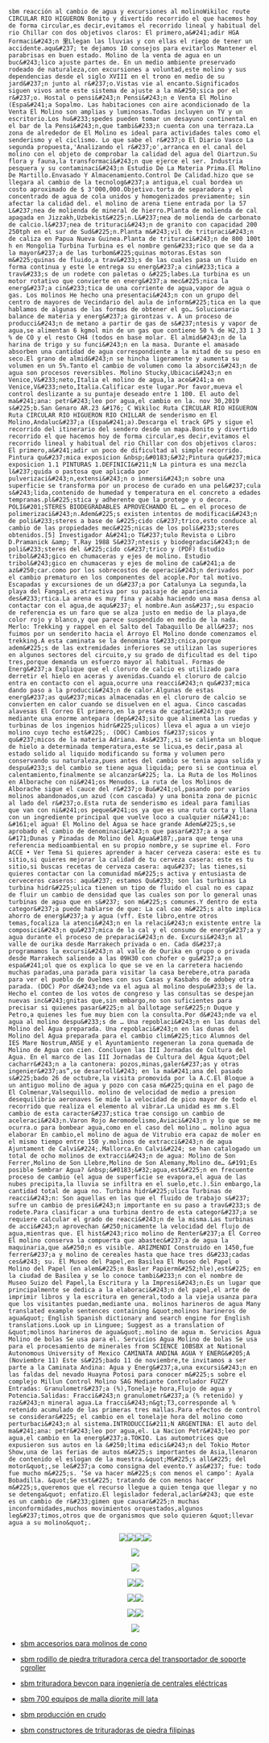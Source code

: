 
```
sbm reacción al cambio de agua y excursiones al molinoWikiloc route CIRCULAR RIO HIGUERON Bonito y divertido recorrido el que hacemos hoy de forma circular,es decir,evitamos el recorrido lineal y habitual del rio Chillar con dos objetivos claros: El primero,a&#241;adir HGA Formaci&#243;n 里Llegan las lluvias y con ellas el riego de tener un accidente.aqu&#237; te dejamos 10 consejos para evitarlos Mantener el parabrisas en buen estado. Molino de la venta de agua en un buc&#243;lico ajuste partes de. En un medio ambiente preservado rodeado de naturaleza,con excursiones a voluntad,este molino y sus dependencias desde el siglo XVIII en el trono en medio de su jard&#237;n junto al r&#237;o.Vistas vie al encanto.Significados siguen vivos ante este sistema de ajuste a la m&#250;sica por el r&#237;o. Hostal o pensi&#243;n Pensi&#243;n e Venta El Molino (Espa&#241;a Sopalmo. Las habitaciones con aire acondicionado de la Venta El Molino son amplias y luminosas.Todas incluyen un TV y un escritorio.Los hu&#233;spedes pueden tomar un desayuno continental en el bar de la Pensi&#243;n,que tambi&#233;n cuenta con una terraza.La zona de alrededor de El Molino es ideal para actividades tales como el senderismo y el ciclismo. Lo que sabe el r&#237;o El Diario Vasco La segunda propuesta,'Analizando el r&#237;o',arranca en el canal del molino con el objeto de comprobar la calidad del agua del Oiartzun.Su flora y fauna,la transformaci&#243;n que ejerce el ser. Industria pesquera y su contaminaci&#243;n Estudio De La Materia Prima.El Molino De Martillo.Envasado Y Almacenamiento.Control De Calidad.hizo que se llegara al cambio de la tecnolog&#237;a antigua,el cual bordea un costo aproximado de $ 3'000,000.Objetivo.torta de separadora y el concentrado de agua de cola unidos y homogenizados previamente; sin afectar la calidad del. el molino de arena tiene entrada por la 57 L&#237;nea de molienda de mineral de hierro.Planta de molienda de cal apagada en Jizzakh,Uzbekist&#225;n.L&#237;nea de molienda de carbonato de calcio.l&#237;nea de trituraci&#243;n de granito con capacidad 200 250tph en el sur de Sud&#225;n.Planta m&#243;vil de trituraci&#243;n de caliza en Papua Nueva Guinea.Planta de trituraci&#243;n de 800 100t h en Mongolia Turbina Turbina es el nombre gen&#233;rico que se da a la mayor&#237;a de las turbom&#225;quinas motoras.Estas son m&#225;quinas de fluido,a trav&#233;s de las cuales pasa un fluido en forma continua y este le entrega su energ&#237;a cin&#233;tica a trav&#233;s de un rodete con paletas o &#225;labes.La turbina es un motor rotativo que convierte en energ&#237;a mec&#225;nica la energ&#237;a cin&#233;tica de una corriente de agua,vapor de agua o gas. Los molinos He hecho una presentaci&#243;n con un grupo del centro de mayores de Vecindario del aula de inform&#225;tica en la que hablamos de algunas de las formas de obtener el go… Solucionario balance de materia y energ&#237;a girontzas v. A un proceso de producci&#243;n de metano a partir de gas de s&#237;ntesis y vapor de agua,se alimentan 6 kgmol min de un gas que contiene 50 % de H2,33 1 3 % de CO y el resto CH4 (todos en base molar. El almid&#243;n de la harina de trigo y su funci&#243;n en la masa. Durante el amasado absorben una cantidad de agua correspondiente a la mitad de su peso en seco.El grano de almid&#243;n se hincha ligeramente y aumenta su volumen en un 5%.Tanto el cambio de volumen como la absorci&#243;n de agua son procesos reversibles. Molino Stucky,Ubicaci&#243;n en Venice,V&#233;neto,Italia el molino de agua,la ace&#241;a en Venice,V&#233;neto,Italia.Calificar este lugar.Por favor,mueva el control deslizante a su puntaje deseado entre 1 100. El auto del ma&#241;ana: petr&#243;leo por agua,el cambio en la. nov 30,2019 s&#225;b.San Genaro AR.23 &#176; C Wikiloc Ruta CIRCULAR RIO HIGUERON Ruta CIRCULAR RIO HIGUERON RIO CHILLAR de senderismo en El Molino,Andaluc&#237;a (Espa&#241;a).Descarga el track GPS y sigue el recorrido del itinerario del sendero desde un mapa.Bonito y divertido recorrido el que hacemos hoy de forma circular,es decir,evitamos el recorrido lineal y habitual del rio Chillar con dos objetivos claros: El primero,a&#241;adir un poco de dificultad al simple recorrido. Pintura qu&#237;mica exposicion &nbsp;&#0183;&#32;Pintura qu&#237;mica exposicion 1.1 PINTURAS 1.DEFINICI&#211;N La pintura es una mezcla l&#237;quida o pastosa que aplicada por pulverizaci&#243;n,extensi&#243;n o inmersi&#243;n sobre una superficie se transforma por un proceso de curado en una pel&#237;cula s&#243;lida,contenido de humedad y temperatura en el concreto a edades tempranas.pl&#225;stica y adherente que la protege y o decora. POLI&#201;STERES BIODEGRADABLES APROVECHANDO EL … en el proceso de polimerizaci&#243;n.Adem&#225;s existen intentos de modificaci&#243;n de poli&#233;steres a base de &#225;cido c&#237;trico,esto conduce al cambio de las propiedades mec&#225;nicas de los poli&#233;steres obtenidos.[5] Investigador A&#241;o T&#237;tulo Revista o Libro D.Pramanick &amp; T.Ray 1988 S&#237;ntesis y biodegradaci&#243;n de poli&#233;steres del &#225;cido c&#237;trico y (PDF) Estudio tribol&#243;gico en chumaceras y ejes de molino. Estudio tribol&#243;gico en chumaceras y ejes de molino de ca&#241;a de az&#250;car.como por los sobrecostos de operaci&#243;n derivados por el cambio prematuro en los componentes del acople.Por tal motivo. Escapadas y excursiones de un d&#237;a por Catalunya La segunda,la playa del Fangal,es atractiva por su paisaje de apariencia des&#233;rtica.La arena es muy fina y acaba haciendo una masa densa al contactar con el agua,de aqu&#237; el nombre.Aun as&#237;,su espacio de referencia es un faro que se alza justo en medio de la playa,de color rojo y blanco,y que parece suspendido en medio de la nada. Merlo: Trekking y rappel en el Salto del Tabaquillo De all&#237; nos fuimos por un senderito hacia el Arroyo El Molino donde comenzamos el trekking.A esta caminata se la denomina t&#233;cnica,porque adem&#225;s de las extremidades inferiores se utilizan las superiores en algunos sectores del circuito,y su grado de dificultad es del tipo tres,porque demanda un esfuerzo mayor al habitual. Formas de Energ&#237;a Explique que el cloruro de calcio es utilizado para derretir el hielo en aceras y avenidas.Cuando el cloruro de calcio entra en contacto con el agua,ocurre una reacci&#243;n qu&#237;mica dando paso a la producci&#243;n de calor.Algunas de estas energ&#237;as qu&#237;micas almacenadas en el cloruro de calcio se convierten en calor cuando se disuelven en el agua. Cinco cascadas alavesas El Correo El primero,en la presa de captaci&#243;n que mediante una enorme antepara (dep&#243;sito que alimenta las ruedas y turbinas de los ingenios hidr&#225;ulicos) lleva el agua a un viejo molino cuyo techo est&#225;. (DOC) Cambios f&#237;sicos y qu&#237;micos de la materia Adriana. As&#237;,si se calienta un bloque de hielo a determinada temperatura,este se licua,es decir,pasa al estado solido al liquido modificando su forma y volumen pero conservando su naturaleza,pues antes del cambio se tenia agua solida y despu&#233;s del cambio se tiene agua liquida; pero si se continua el calentamiento,finalmente se alcanzar&#225; la. La Ruta de los Molinos en Alborache con ni&#241;os Menudos. La ruta de los Molinos de Alborache sigue el cauce del r&#237;o Bu&#241;ol,pasando por varios molinos abandonados,un azud (con cascada) y una bonita zona de picnic al lado del r&#237;o.Esta ruta de senderismo es ideal para familias que van con ni&#241;os peque&#241;os ya que es una ruta corta y llana con un ingrediente principal que vuelve loco a cualquier ni&#241;o: &#161;el agua! El Molino del Agua se hace grande Adem&#225;s,se aprobado el cambio de denominaci&#243;n que pasar&#237;a a ser &#171;Dunas y Pinadas de Molino del Agua&#187;,para que tenga una referencia medioambiental en su propio nombre,y se suprime el. Foro ACCE • Ver Tema Si quieres aprender a hacer cerveza casera: este es tu sitio,si quieres mejorar la calidad de tu cerveza casera: este es tu sitio,si buscas recetas de cerveza casera: aqu&#237; las tienes,si quieres contactar con la comunidad m&#225;s activa y entusiasta de cerveceros caseros: aqu&#237; estamos Qu&#233; son las turbinas La turbina hidr&#225;ulica tienen un tipo de fluido el cual no es capaz de fluir un cambio de densidad que las cuales son por lo general unas turbinas de agua que en s&#237; son m&#225;s comunes.Y dentro de esta categor&#237;a puede hablarse de que: La cal cao m&#225;s alto implica ahorro de energ&#237;a y agua (vff. Este libro,entre otros temas,focaliza la atenci&#243;n en la relaci&#243;n existente entre la composici&#243;n qu&#237;mica de la cal y el consumo de energ&#237;a y agua durante el proceso de preparaci&#243;n de. Excursi&#243;n al valle de ourika desde Marrakech privada o en. Cada d&#237;a programamos la excursi&#243;n al valle de Ourika en grupo o privada desde Marrakech saliendo a las 09H30 con chofer o gu&#237;a en espa&#241;ol que os explica lo que se ve en la carretera haciendo muchas paradas,una parada para visitar la casa berebere,otra parada para ver el pueblo de Ouelmes con sus Casas y Kasbahs de adobey otra parada. (DOC) Por d&#243;nde va el agua al molino despu&#233;s de la. Hecho el conteo de los votos de congreso y las consultas se despejan nuevas inc&#243;gnitas que,sin embargo,no son suficientes para precisar si quienes pasar&#225;n al ballotage ser&#225;n Duque y Petro,a quienes les fue muy bien con la consulta.Por d&#243;nde va el agua al molino despu&#233;s de … Una repoblaci&#243;n en las dunas del Molino del Agua preparada. Una repoblaci&#243;n en las dunas del Molino del Agua preparada para el cambio clim&#225;tico Alumnos del IES Mare Nostrum,ANSE y el Ayuntamiento regeneran la zona quemada de Molino de Agua con cien. Concluyen las III Jornadas de Cultura del Agua. En el marco de las III Jornadas de Cultura del Agua &quot;Del cacharr&#243;n a la cantonera: pozos,minas,galer&#237;as y otras ingenier&#237;as”,se desarroll&#243; en la ma&#241;ana del pasado s&#225;bado 26 de octubre,la visita promovida por la A.C.El Bloque a un antiguo molino de agua y pozo con casa m&#225;quina en el pago de El Colmenar,Valsequillo. molino de velocidad de medio a presion desequilibrio aeronaves Se mide la velocidad de pico mayor de todo el recorrido que realiza el elemento al vibrar.La unidad es mm s.El cambio de esta caracter&#237;stica trae consigo un cambio de aceleraci&#243;n.Varon Rojo Aeromodelismo,Aviaci&#243;n y lo que se me ocurra.o para bombear agua,como en el caso del molino … molino agua elaborar En cambio,el molino de agua de Vitrubio era capaz de moler en el mismo tiempo entre 150 y.molinos de extracci&#243;n de agua Ajuntament de Calvi&#224;.Mallorca.En Calvi&#224; se han catalogado un total de ocho molinos de extracci&#243;n de agua: Molino de Son Ferrer,Molino de Son Llebre,Molino de Son Alemany,Molino de… &#191;Es posible Sembrar Agua? &nbsp;&#0183;&#32;agua,est&#225;n en frecuente proceso de cambio (el agua de superficie se evapora,el agua de las nubes precipita,la lluvia se infiltra en el suelo,etc.).Sin embargo,la cantidad total de agua no. Turbina hidr&#225;ulica Turbinas de reacci&#243;n: Son aquellas en las que el fluido de trabajo s&#237; sufre un cambio de presi&#243;n importante en su paso a trav&#233;s de rodete.Para clasificar a una turbina dentro de esta categor&#237;a se requiere calcular el grado de reacci&#243;n de la misma.Las turbinas de acci&#243;n aprovechan &#250;nicamente la velocidad del flujo de agua,mientras que. El hist&#243;rico molino de Renter&#237;a El Correo El molino conserva la compuerta que abastec&#237;a de agua la maquinaria,que a&#250;n es visible. ARIZMENDI Construido en 1450,fue ferrer&#237;a y molino de cereales hasta que hace tres d&#233;cadas ces&#243; su. El Museo del Papel,en Basilea El Museo del Papel o Molino del Papel (en alem&#225;n Basler Papierm&#252;hle),est&#225; en la ciudad de Basilea y se lo conoce tambi&#233;n con el nombre de Museo Suizo del Papel,la Escritura y la Impresi&#243;n.Es un lugar que principalmente se dedica a la elaboraci&#243;n del papel,el arte de imprimir libros y la escritura en general,todo a la vieja usanza para que los visitantes puedan,mediante una. molinos harineros de agua Many translated example sentences containing &quot;molinos harineros de agua&quot; English Spanish dictionary and search engine for English translations.Look up in Linguee; Suggest as a translation of &quot;molinos harineros de agua&quot;.molino de agua m. Servicios Agua Molino de bolas Se usa para el. Servicios Agua Molino de bolas Se usa para el procesamiento de minerales from SCIENCE 10BSBX at National Autonomous University of Mexico CAMINATA ANDINA AGUA Y ENERG&#205;A (Noviembre 11) Este s&#225;bado 11 de noviembre,te invitamos a ser parte a la Caminata Andina: Agua y Energ&#237;a,una excursi&#243;n en las faldas del nevado Huayna Potosi para conocer m&#225;s sobre el complejo Millun Control Molino SAG Mediante Controlador FUZZY Entradas: Granulometr&#237;a (%),Tonelaje hora,Flujo de agua y Potencia.Salidas: Fracci&#243;n granulometr&#237;a (% retenido) y raz&#243;n mineral agua.La fracci&#243;n&gt;T3,corresponde al % retenido acumulado de las primeras tres mallas.Para efectos de control se considerar&#225; el cambio en el tonelaje hora del molino como perturbaci&#243;n al sistema.INTRODUCCI&#211;N ARGENTINA: El auto del ma&#241;ana: petr&#243;leo por agua,el. La Nacion Petr&#243;leo por agua,el cambio en la energ&#237;a.TOKIO. Las automotrices que expusieron sus autos en la &#250;ltima edici&#243;n del Tokio Motor Show,una de las ferias de autos m&#225;s importantes de Asia,llenaron de contenido el eslogan de la muestra.&quot;M&#225;s all&#225; del motor&quot;,se le&#237;a como consigna del evento.Y as&#237; fue: todo fue mucho m&#225;s. ‘Se va hacer m&#225;s con menos el campo’: Ayala Bobadilla. &quot;Se est&#225; tratando de con menos hacer m&#225;s,queremos que el recurso llegue a quien tenga que llegar y no se detenga&quot; enfatizo.El legislador federal,aclar&#243; que este es un cambio de r&#233;gimen que causar&#225;n muchas inconformidades,muchos movimientos orquestados,algunos leg&#237;timos,otros que de organismos que solo quieren &quot;llevar agua a su molino&quot;. 
```

<div align="center">

<a href="https://es-mill.shibang-china.com/github&k=sbm+reacci%C3%B3n+al+cambio+de+agua+y+excursiones+al+molino"><img src="https://static.shibang-china.com/es/mill/index.jpg"></a><a href="https://es-mill.shibang-china.com/materials.htmlgithub&k=sbm+reacci%C3%B3n+al+cambio+de+agua+y+excursiones+al+molino"><img src="https://static.shibang-china.com/es/mill/materials.jpg"></a><a href="https://es-mill.shibang-china.com/about.htmlgithub&k=sbm+reacci%C3%B3n+al+cambio+de+agua+y+excursiones+al+molino"><img src="https://static.shibang-china.com/es/mill/about.jpg"></a><a href="https://es-mill.shibang-china.com/contact.htmlgithub&k=sbm+reacci%C3%B3n+al+cambio+de+agua+y+excursiones+al+molino"><img src="https://static.shibang-china.com/es/mill/contact.jpg"></a>

<a href="https://es-mill.shibang-china.com/github&k=sbm+reacci%C3%B3n+al+cambio+de+agua+y+excursiones+al+molino"><img src="https://static.shibang-china.com/es/mill/banner.jpg"></a>

<a href="https://swt.shibang-china.com/github&k=sbm+reacci%C3%B3n+al+cambio+de+agua+y+excursiones+al+molino"><img src="https://static.shibang-china.com/es/mill/chat.jpg"></a>

<a href="https://es-mill.shibang-china.com/products/vertical-roller-mill.htmlgithub&k=sbm+reacci%C3%B3n+al+cambio+de+agua+y+excursiones+al+molino"><img src="https://static.shibang-china.com/es/mill/vertical.jpg"></a><a href="https://es-mill.shibang-china.com/products/raymond-mill.htmlgithub&k=sbm+reacci%C3%B3n+al+cambio+de+agua+y+excursiones+al+molino"><img src="https://static.shibang-china.com/es/mill/raymond.jpg"></a>

<a href="https://es-mill.shibang-china.com/products/ultrafine-grinding-mill.htmlgithub&k=sbm+reacci%C3%B3n+al+cambio+de+agua+y+excursiones+al+molino"><img src="https://static.shibang-china.com/es/mill/ultrafine.jpg"></a><a href="https://es-mill.shibang-china.com/products/trapezium-grinding-mill.htmlgithub&k=sbm+reacci%C3%B3n+al+cambio+de+agua+y+excursiones+al+molino"><img src="https://static.shibang-china.com/es/mill/trapezium.jpg"></a>

<a href="https://es-mill.shibang-china.com/products/ball-mill.htmlgithub&k=sbm+reacci%C3%B3n+al+cambio+de+agua+y+excursiones+al+molino"><img src="https://static.shibang-china.com/es/mill/ball.jpg"></a><a href="https://es-mill.shibang-china.com/products/hammer-mill.htmlgithub&k=sbm+reacci%C3%B3n+al+cambio+de+agua+y+excursiones+al+molino"><img src="https://static.shibang-china.com/es/mill/hammer.jpg"></a>

<a href="https://swt.shibang-china.com/github&k=sbm+reacci%C3%B3n+al+cambio+de+agua+y+excursiones+al+molino"><img src="https://static.shibang-china.com/es/mill/case.jpg"></a>

</div>


* [sbm accesorios para molinos de cono](sbm%20accesorios%20para%20molinos%20de%20cono.md)

* [sbm rodillo de piedra trituradora cerca del transportador de soporte cgroller](sbm%20rodillo%20de%20piedra%20trituradora%20cerca%20del%20transportador%20de%20soporte%20cgroller.md)

* [sbm trituradora bevcon para ingeniería de centrales eléctricas](sbm%20trituradora%20bevcon%20para%20ingenier%C3%ADa%20de%20centrales%20el%C3%A9ctricas.md)

* [sbm 700 equipos de malla diorite mill lata](sbm%20700%20equipos%20de%20malla%20diorite%20mill%20lata.md)

* [sbm producción en crudo](sbm%20producci%C3%B3n%20en%20crudo.md)

* [sbm constructores de trituradoras de piedra filipinas](sbm%20constructores%20de%20trituradoras%20de%20piedra%20filipinas.md)